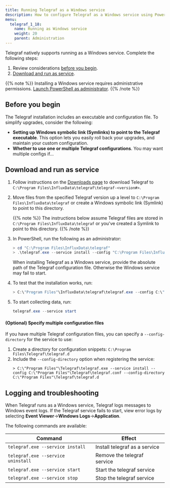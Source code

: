 ```yaml
---
title: Running Telegraf as a Windows service
description: How to configure Telegraf as a Windows service using PowerShell.
menu:
  telegraf_1_18:
    name: Running as Windows service
    weight: 20
    parent: Administration
---
```


Telegraf natively supports running as a Windows service. Complete the following steps:

1. Review considerations [before you begin](#before-you-begin).
2. [Download and run as service](#download-and-run-as-service).

{{% note %}}
Installing a Windows service requires administrative permissions. [Launch PowerShell as administrator](
https://docs.microsoft.com/en-us/powershell/scripting/windows-powershell/starting-windows-powershell?view=powershell-7#with-administrative-privileges-run-as-administrator).
{{% /note %}}

## Before you begin

The Telegraf installation includes an executable and configuration file. To simplify upgrades, consider the following:

- **Setting up Windows symbolic link (Symlinks) to point to the Telegraf executable**. This option lets you easily roll back your upgrades, and maintain your custom configuration.
- **Whether to use one or multiple Telegraf configurations**. You may want multiple configs if...

## Download and run as service

1. Follow instructions on the [Downloads page](https://portal.influxdata.com/downloads/) to download Telegraf to `C:\Program Files\InfluxData\telegraf\telegraf-<version#>`.

2. Move files from the specified Telegraf version up a level to `C:\Program Files\InfluxData\telegraf` or create a Windows symbolic link (Symlink) to point to this directory.

   {{% note %}}
The instructions below assume Telegraf files are stored in `C:\Program Files\InfluxData\telegraf` or you've created a Symlink to point to this directory.
   {{% /note %}}

2. In PowerShell, run the following as an administrator:
   ```powershell
   > cd "C:\Program Files\InfluxData\telegraf"
   > .\telegraf.exe --service install --config "C:\Program Files\InfluxData\telegraf\telegraf.conf"
   ```
   When installing Telegraf as a Windows service, provide the absolute path of the Telegraf configuration file. Otherwise the Windows service may fail to start.
3. To test that the installation works, run:

   ```powershell
   > C:\"Program Files"\InfluxData\telegraf\telegraf.exe --config C:\"Program Files"\InfluxData\telegraf\telegraf.conf --test
   ```

4. To start collecting data, run:

   ```powershell
   telegraf.exe --service start
   ```

#### (Optional) Specify multiple configuration files

If you have multiple Telegraf configuration files, you can specify a `--config-directory` for the service to use:

1. Create a directory for configuration snippets: `C:\Program Files\Telegraf\telegraf.d`
2. Include the `--config-directory` option when registering the service:
   ```
   > C:\"Program Files"\Telegraf\telegraf.exe --service install --config C:\"Program Files"\Telegraf\telegraf.conf --config-directory C:\"Program Files"\Telegraf\telegraf.d
   ```
## Logging and troubleshooting

When Telegraf runs as a Windows service, Telegraf logs messages to Windows event logs.
If the Telegraf service fails to start, view error logs by selecting **Event Viewer**→**Windows Logs**→**Application**.

The following commands are available:

| Command                            | Effect                        |
|------------------------------------|-------------------------------|
| `telegraf.exe --service install`   | Install telegraf as a service |
| `telegraf.exe --service uninstall` | Remove the telegraf service   |
| `telegraf.exe --service start`     | Start the telegraf service    |
| `telegraf.exe --service stop`      | Stop the telegraf service     |
